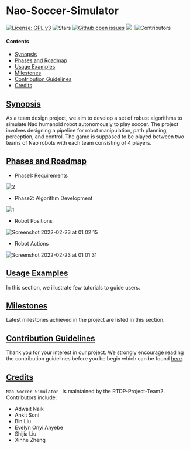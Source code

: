 # Nao-Soccer-Simulator

[![License: GPL v3](https://img.shields.io/badge/License-GPLv3-blue.svg)](https://www.gnu.org/licenses/gpl-3.0)
![Stars](https://img.shields.io/github/stars/Robotics-TDP-Team2/Nao-Soccer-Simulator.svg?style=flat&label=Star&maxAge=86400)
[![Github open issues](https://img.shields.io/github/issues-raw/Robotics-TDP-Team2/Nao-Soccer-Simulator.svg)](https://github.com/Robotics-TDP-Team2/Nao-Soccer-Simulator/issues) 
![](https://img.shields.io/github/repo-size/Robotics-TDP-Team2/Nao-Soccer-Simulator.svg?label=Repo%20size&style=flat-square)&nbsp;
![Contributors](https://img.shields.io/github/contributors/Robotics-TDP-Team2/Nao-Soccer-Simulator.svg?style=flat&label=Contributors&maxAge=86400)

#### Contents
* [Synopsis](#synopsis)
* [Phases and Roadmap](#phases-and-roadmap)
* [Usage Examples](#usage-examples)
* [Milestones](#milestones)
* [Contribution Guidelines](#contribution-guidelines)
* [Credits](#credits)

## [Synopsis](#Nao-Soccer-Simulator)

As a team design project, we aim to develop a set of robust algorithms to simulate Nao humanoid robot autonomously to play soccer. The project involves designing a pipeline for robot manipulation, path planning, perception, and control. The game is supposed to be played between two teams of Nao robots with each team consisting of 4 players.

## [Phases and Roadmap](#Nao-Soccer-Simulator)

* Phase1: Requirements

![2](https://user-images.githubusercontent.com/29406906/155030636-ad122c04-d5ef-414e-bb6f-703d3019cc5d.png)

* Phase2: Algorithm Development

![1](https://user-images.githubusercontent.com/29406906/155030644-b1b4ddf2-bff0-45e4-9b40-c730305316b3.png)

* Robot Positions

![Screenshot 2022-02-23 at 01 02 15](https://user-images.githubusercontent.com/29406906/155245779-9cb18ecc-8355-4756-b203-15778066361d.png)

* Robot Actions

![Screenshot 2022-02-23 at 01 01 31](https://user-images.githubusercontent.com/29406906/155245772-b053aff6-fc61-4eda-83d0-4a862ecb071e.png)


## [Usage Examples](#Nao-Soccer-Simulator)

In this section, we illustrate few tutorials to guide users.

## [Milestones](#Nao-Soccer-Simulator)

Latest milestones achieved in the project are listed in this section.

## [Contribution Guidelines](#Nao-Soccer-Simulator)

Thank you for your interest in our project. We strongly encourage reading the contribution guidelines before you be begin which can be found [here](https://github.com/Robotics-TDP-Team2/Nao-Soccer-Simulator/blob/devel/CONTRIBUTION_GUIDELINES.md).

## [Credits](#Nao-Soccer-Simulator )

`Nao-Soccer-Simulator ` is maintained by the RTDP-Project-Team2. Contributors include:

* Adwait Naik
* Ankit Soni
* Bin Liu
* Evelyn Onyi Anyebe
* Shijia Liu
* Xinhe Zheng
